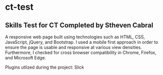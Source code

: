 # ct-test
 <h2>Skills Test for CT Completed by Stheven Cabral</h2>

 A responsive web page built using technologies such as HTML, CSS, JavaScript, jQuery, and Bootstrap. I used a mobile first approach in order to ensure the page is usable and responsive at various view densities. Furthermore, I checked for cross browser compatibility in Chrome, Firefox, and Microsoft Edge. 

 Plugins utlized during the project: Slick

